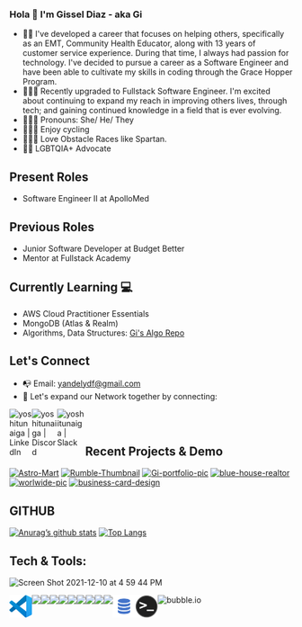 
### Hola 👋 I'm Gissel Diaz - aka Gi

- 🦸🏽‍ I've developed a career that focuses on helping others, specifically as an EMT, Community Health Educator, along with 13 years of customer service experience. During that time, I always had passion for technology. I've decided to pursue a career as a Software Engineer and have been able to cultivate my skills in coding through the Grace Hopper Program.
- 👨🏽‍💻 Recently upgraded to Fullstack Software Engineer. I'm excited about continuing to expand my reach in improving others lives, through tech; and gaining continued knowledge in a field that is ever evolving.
- 🙋🏽‍♂️ Pronouns: She/ He/ They
- 🚵🏽‍♀️ Enjoy cycling
- 🧗🏽‍♂️ Love Obstacle Races like Spartan.
- 🏳️‍🌈 LGBTQIA+ Advocate

## Present Roles
- Software Engineer II at ApolloMed

## Previous Roles
- Junior Software Developer at Budget Better
- Mentor at Fullstack Academy

## Currently Learning 💻 
- AWS Cloud Practitioner Essentials
- MongoDB (Atlas & Realm)
- Algorithms, Data Structures: [Gi's Algo Repo](https://github.com/YoshiTunaiga/Algo-Explained)

## Let's Connect

- 📭 Email: yandelydf@gmail.com
- 💬 Let's expand our Network together by connecting: 

[<img align="left" alt="yoshitunaiga | LinkedIn" width="40px" src="https://cdn-icons-png.flaticon.com/512/174/174857.png" />][linkedin]
<img align="left" alt="yoshitunaiga | Discord" width="45px" src="https://cdn-icons-png.flaticon.com/512/2111/2111370.png" />
<img align="left" alt="yoshitunaiga | Slack" width="50px" src="https://user-images.githubusercontent.com/819186/51553744-4130b580-1e7c-11e9-889e-486937b69475.png" />
</br>
</br>


## Recent Projects & Demo
<div>
  <a href="https://astro-mart-stars.herokuapp.com/"><img width="220" alt="Astro-Mart" src="https://user-images.githubusercontent.com/85481752/148563508-d47b5223-c5cb-4fef-b191-709ec6e5ecc2.png"></a>
  <a href="https://www.youtube.com/watch?v=vZ7tQsjeJM4"><img width="200" alt="Rumble-Thumbnail" src="https://user-images.githubusercontent.com/85481752/148563867-bf1a3512-a940-4c96-ac45-0ff99fb60f28.jpg"></a>
  <a href="https://www.gidiaz.com"><img width="230" alt="Gi-portfolio-pic" src="https://user-images.githubusercontent.com/85481752/151632947-7c53094d-8d76-4fbe-864b-2ddbc8846c54.png"></a>
 <a href="https://github.com/YoshiTunaiga/blue-house-realtor"><img width="230" alt="blue-house-realtor" src="https://user-images.githubusercontent.com/85481752/156838514-9d1acb68-a8b7-4718-9b7d-78a0f9fcbfc7.png"></a>
 <a href="https://github.com/YoshiTunaiga/WWcelullars"><img width="230" alt="worlwide-pic" src="https://www.gidiaz.com/static/media/thumbnail.5d344032cb114fdfb969.png"></a>
 <a href=""><img width="230" alt="business-card-design" src="https://user-images.githubusercontent.com/85481752/177053715-f034cbf0-ea73-42bf-8199-0616f49f10bb.png"></a>
</div>
   
## GITHUB
[![Anurag’s github stats](https://github-readme-stats.vercel.app/api?username=yoshitunaiga)](https://github.com/yoshitunaiga)
[![Top Langs](https://github-readme-stats.vercel.app/api/top-langs/?username=yoshitunaiga&layout=compact)](https://github.com/yoshitunaiga)

## Tech & Tools:

<img width="900" alt="Screen Shot 2021-12-10 at 4 59 44 PM" src="https://user-images.githubusercontent.com/85481752/148100234-b42d402c-07db-4600-8e86-f234ee73b507.png">

[<img align="left" alt="Visual Studio Code" width="40px" src="https://raw.githubusercontent.com/github/explore/80688e429a7d4ef2fca1e82350fe8e3517d3494d/topics/visual-studio-code/visual-studio-code.png" />][webdevplaylist]
<img align="left" img src="https://img.icons8.com/color/48/000000/react-native.png"/>
<img align="left" img src="https://img.icons8.com/color/48/000000/redux.png"/>
<img align="left" img src="https://img.icons8.com/color/48/000000/nodejs.png"/>
<img align="left" img src="https://img.icons8.com/color/48/000000/git.png"/>
<img align="left" img src="https://img.icons8.com/color-glass/48/000000/github.png"/>
<img align="left" img src="https://img.icons8.com/color/48/000000/heroku.png"/>
<img align="left" img src="https://img.icons8.com/color/48/000000/postgreesql.png"/>
<img align="left" img src="https://img.icons8.com/color/48/000000/webpack.png"/>
<img align="left" img src="https://img.icons8.com/color/48/000000/mongodb.png"/>

[<img align="left" alt="SQL" width="40px" src="https://raw.githubusercontent.com/github/explore/80688e429a7d4ef2fca1e82350fe8e3517d3494d/topics/sql/sql.png" />][webdevplaylist]
[<img align="left" alt="Terminal" width="40px" src="https://raw.githubusercontent.com/github/explore/80688e429a7d4ef2fca1e82350fe8e3517d3494d/topics/terminal/terminal.png" />][webdevplaylist]
<img width="40" alt="bubble.io" src="https://s3.amazonaws.com/appforest_uf/f1530294839424x143528842134401200/Icon-no-clearspace.png">



[webdevplaylist]: https://www.youtube.com/playlist?list=PLkwxH9e_vrAJ0WbEsFA9W3I1W-g_BTsbt
[linkedin]: https://www.linkedin.com/in/gisseldiazf/
